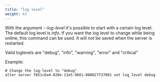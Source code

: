 ```yaml
---
title: "log level"
weight: 63
---
```


With the argument *--log-level* it's possible to start with a certain log level.
The default log level is *info*. If you want the log level to change while
being online, this command can be used. It will *not* be saved when the server is
restarted.

Valid loglevels are "debug", "info", "warning", "error" and "critical"

Example:

    # Change the log-level to "debug"
    alter server f851c6a4-820e-11e5-9661-080027f37001 set log_level debug